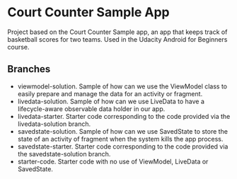 Court Counter Sample App
===================================

Project based on the Court Counter Sample app, an app that keeps track of basketball scores for two teams. Used in the Udacity Android for Beginners course.


Branches
--------

- viewmodel-solution. Sample of how can we use the ViewModel class to easily prepare and manage the data for an activity or fragment.
- livedata-solution. Sample of how can we use LiveData to have a lifecycle-aware observable data holder in our app.
- livedata-starter. Starter code corresponding to the code provided via the livedata-solution branch.
- savedstate-solution. Sample of how can we use SavedState to store the state of an activity of fragment when the system kills the app process.
- savedstate-starter. Starter code corresponding to the code provided via the savedstate-solution branch.
- starter-code. Starter code with no use of ViewModel, LiveData or SavedState.




